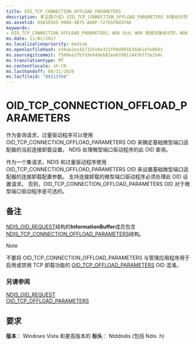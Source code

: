 ```yaml
---
title: OID_TCP_CONNECTION_OFFLOAD_PARAMETERS
description: 本主题介绍) OID_TCP_CONNECTION_OFFLOAD_PARAMETERS 对象标识符 (OID。
ms.assetid: 6481D565-900A-4B75-A60F-72701FB45FAD
keywords:
- OID_TCP_CONNECTION_OFFLOAD_PARAMETERS，WDK Oid，WDK 网络对象标识符，WDK 网络 Oid
ms.date: 11/01/2017
ms.localizationpriority: medium
ms.openlocfilehash: e10ae2ea1b7155e0e321f09d9b563da616fe08d1
ms.sourcegitcommit: f500ea2fbfd3e849eb82ee67d011443bff3e2b4c
ms.translationtype: MT
ms.contentlocale: zh-CN
ms.lasthandoff: 08/31/2020
ms.locfileid: "89213768"
---
```

# <a name="oid_tcp_connection_offload_parameters"></a>OID_TCP_CONNECTION_OFFLOAD_PARAMETERS

作为查询请求，过量驱动程序可以使用 OID_TCP_CONNECTION_OFFLOAD_PARAMETERS OID 来确定基础微型端口适配器的当前连接卸载设置。 NDIS 处理微型端口驱动程序的此 OID 查询。

作为一个集请求，NDIS 和过量驱动程序使用 OID_TCP_CONNECTION_OFFLOAD_PARAMETERS OID 来设置基础微型端口适配器的连接卸载配置参数。 支持连接卸载的微型端口驱动程序必须处理此 OID 设置请求。 否则，OID_TCP_CONNECTION_OFFLOAD_PARAMETERS OID 对于微型端口驱动程序是可选的。

## <a name="remarks"></a>备注

[NDIS_OID_REQUEST](/windows-hardware/drivers/ddi/ndis/ns-ndis-_ndis_oid_request)结构的**InformationBuffer**成员包含[NDIS_TCP_CONNECTION_OFFLOAD_PARAMETERS](/windows-hardware/drivers/ddi/ndischimney/ns-ndischimney-_ndis_tcp_connection_offload_parameters)结构。

> [!NOTE]
> 不要将 OID_TCP_CONNECTION_OFFLOAD_PARAMETERS 与管理应用程序用于启用或禁用 TCP 卸载功能的 [OID_TCP_OFFLOAD_PARAMETERS](oid-tcp-offload-parameters.md) OID 混淆。

### <a name="see-also"></a>另请参阅

[NDIS_OID_REQUEST](/windows-hardware/drivers/ddi/ndis/ns-ndis-_ndis_oid_request)  
[OID_TCP_OFFLOAD_PARAMETERS](oid-tcp-offload-parameters.md)

## <a name="requirements"></a>要求

**版本**： Windows Vista 和更高版本的 **标头**： Ntddndis (包括 Ndis .h) 